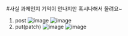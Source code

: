 #사실 과제인지 기억이 안나지만 혹시나해서 올려요~
1) post
![image](https://github.com/user-attachments/assets/a2352552-f4c6-4691-b245-efa337053d6d)
![image](https://github.com/user-attachments/assets/721f35b2-f257-4585-83c0-a4b8890a264c)
2) put(patch)
![image](https://github.com/user-attachments/assets/8dc994e5-c06c-4097-9dfc-439a77c66ca1)
![image](https://github.com/user-attachments/assets/04059162-0ce5-49fd-bd77-1eebedf64a28)

